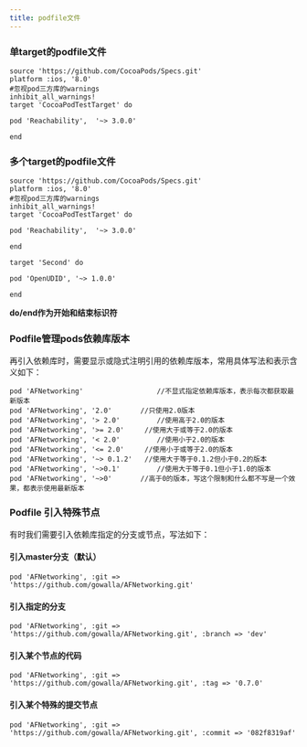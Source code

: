 ```yaml
---
title: podfile文件
---
```


### 单target的podfile文件

```
source 'https://github.com/CocoaPods/Specs.git'
platform :ios, '8.0'
#忽视pod三方库的warnings
inhibit_all_warnings!
target 'CocoaPodTestTarget' do

pod 'Reachability',  '~> 3.0.0'

end
```

###  多个target的podfile文件

```
source 'https://github.com/CocoaPods/Specs.git'
platform :ios, '8.0'
#忽视pod三方库的warnings
inhibit_all_warnings!
target 'CocoaPodTestTarget' do

pod 'Reachability',  '~> 3.0.0'

end

target 'Second' do

pod 'OpenUDID', '~> 1.0.0'

end
```

**do/end作为开始和结束标识符**

### Podfile管理pods依赖库版本

再引入依赖库时，需要显示或隐式注明引用的依赖库版本，常用具体写法和表示含义如下：

```
pod 'AFNetworking'      			//不显式指定依赖库版本，表示每次都获取最新版本
pod 'AFNetworking', '2.0'     	//只使用2.0版本
pod 'AFNetworking', '> 2.0'     	//使用高于2.0的版本
pod 'AFNetworking', '>= 2.0'     //使用大于或等于2.0的版本
pod 'AFNetworking', '< 2.0'     	//使用小于2.0的版本
pod 'AFNetworking', '<= 2.0'     //使用小于或等于2.0的版本
pod 'AFNetworking', '~> 0.1.2'   //使用大于等于0.1.2但小于0.2的版本
pod 'AFNetworking', '~>0.1'     	//使用大于等于0.1但小于1.0的版本
pod 'AFNetworking', '~>0'     	//高于0的版本，写这个限制和什么都不写是一个效果，都表示使用最新版本
```

### Podfile 引入特殊节点
有时我们需要引入依赖库指定的分支或节点，写法如下：

#### 引入master分支（默认）
	pod 'AFNetworking', :git => 'https://github.com/gowalla/AFNetworking.git'

#### 引入指定的分支
	pod 'AFNetworking', :git => 'https://github.com/gowalla/AFNetworking.git', :branch => 'dev'

#### 引入某个节点的代码
	pod 'AFNetworking', :git => 'https://github.com/gowalla/AFNetworking.git', :tag => '0.7.0'

#### 引入某个特殊的提交节点
	pod 'AFNetworking', :git => 'https://github.com/gowalla/AFNetworking.git', :commit => '082f8319af'
